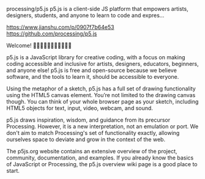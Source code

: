 processing/p5.js
p5.js is a client-side JS platform that empowers artists, designers, students, and anyone to learn to code and expres…

https://www.jianshu.com/p/0907f7b64e53
https://github.com/processing/p5.js

Welcome! 👋👋🏿👋🏽👋🏻👋🏾👋🏼

p5.js is a JavaScript library for creative coding, with a focus on making coding accessible and inclusive for artists, designers, educators, beginners, and anyone else! p5.js is free and open-source because we believe software, and the tools to learn it, should be accessible to everyone.

Using the metaphor of a sketch, p5.js has a full set of drawing functionality using the HTML5 canvas element. You’re not limited to the drawing canvas though. You can think of your whole browser page as your sketch, including HTML5 objects for text, input, video, webcam, and sound.

p5.js draws inspiration, wisdom, and guidance from its precursor Processing. However, it is a new interpretation, not an emulation or port. We don't aim to match Processing's set of functionality exactly, allowing ourselves space to deviate and grow in the context of the web.

The p5js.org website contains an extensive overview of the project, community, documentation, and examples. If you already know the basics of JavaScript or Processing, the p5.js overview wiki page is a good place to start.
